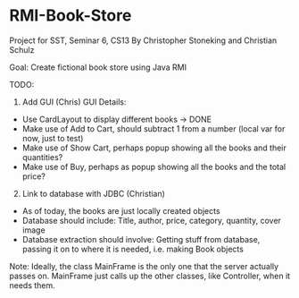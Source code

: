 # RMI-Book-Store
Project for SST, Seminar 6, CS13
By Christopher Stoneking and Christian Schulz

Goal: Create fictional book store using Java RMI

TODO:
1. Add GUI (Chris)
GUI Details:

- Use CardLayout to display different books -> DONE
- Make use of Add to Cart, should subtract 1 from a number (local var for now, just to test)
- Make use of Show Cart, perhaps popup showing all the books and their quantities?
- Make use of Buy, perhaps as popup showing all the books and the total price?

2. Link to database with JDBC (Christian)
- As of today, the books are just locally created objects
- Database should include: Title, author, price, category, quantity, cover image
- Database extraction should involve: Getting stuff from database, passing it on to where it is needed, i.e. making Book objects


Note: Ideally, the class MainFrame is the only one that the server actually passes on.
MainFrame just calls up the other classes, like Controller, when it needs them.
